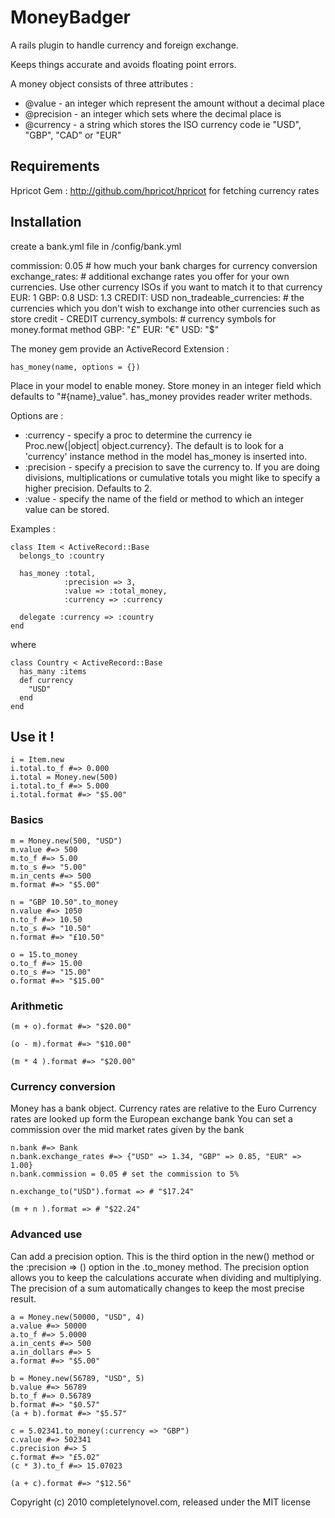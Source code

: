 # MoneyBadger

A rails plugin to handle currency and foreign exchange.

Keeps things accurate and avoids floating point errors.

A money object consists of three attributes :

* @value - an integer which represent the amount without a decimal place
* @precision - an integer which sets where the decimal place is
* @currency - a string which stores the ISO currency code ie "USD", "GBP", "CAD" or "EUR"

## Requirements

Hpricot Gem : http://github.com/hpricot/hpricot for fetching currency rates

## Installation

create a bank.yml file in /config/bank.yml

commission: 0.05 # how much your bank charges for currency conversion
exchange_rates: # additional exchange rates you offer for your own currencies. Use other currency ISOs if you want to match it to that currency
  EUR: 1
  GBP: 0.8
  USD: 1.3
  CREDIT: USD
non_tradeable_currencies: # the currencies which you don't wish to exchange into other currencies such as store credit
    - CREDIT
currency_symbols: # currency symbols for money.format method
  GBP: "£"
  EUR: "€"
  USD: "$"

The money gem provide an ActiveRecord Extension :

    has_money(name, options = {})

Place in your model to enable money. Store money in an integer field which defaults to "#{name}_value".
has_money provides reader writer methods.

Options are :

* :currency  - specify a proc to determine the currency ie Proc.new{|object| object.currency}. The default is to look for a 'currency' instance method in the model has_money is inserted into.
* :precision - specify a precision to save the currency to.  If you are doing divisions, multiplications or cumulative totals you might like to specify a higher precision. Defaults to 2.
* :value     - specify the name of the field or method to which an integer value can be stored.

Examples :

    class Item < ActiveRecord::Base
      belongs_to :country
      
      has_money :total, 
                :precision => 3, 
                :value => :total_money, 
                :currency => :currency
      
      delegate :currency => :country
    end

where

    class Country < ActiveRecord::Base
      has_many :items
      def currency
        "USD"
      end
    end

## Use it !

    i = Item.new
    i.total.to_f #=> 0.000
    i.total = Money.new(500)
    i.total.to_f #=> 5.000
    i.total.format #=> "$5.00"


### Basics

    m = Money.new(500, "USD")
    m.value #=> 500
    m.to_f #=> 5.00
    m.to_s #=> "5.00"
    m.in_cents #=> 500
    m.format #=> "$5.00"
    
    n = "GBP 10.50".to_money
    n.value #=> 1050
    n.to_f #=> 10.50
    n.to_s #=> "10.50"
    n.format #=> "£10.50"
    
    o = 15.to_money
    o.to_f #=> 15.00
    o.to_s #=> "15.00"
    o.format #=> "$15.00"

### Arithmetic

    (m + o).format #=> "$20.00"
    
    (o - m).format #=> "$10.00"
    
    (m * 4 ).format #=> "$20.00"

### Currency conversion

Money has a bank object.
Currency rates are relative to the Euro
Currency rates are looked up form the European exchange bank
You can set a commission over the mid market rates given by the bank

    n.bank #=> Bank
    n.bank.exchange_rates #=> {"USD" => 1.34, "GBP" => 0.85, "EUR" => 1.00}
    n.bank.commission = 0.05 # set the commission to 5%
    
    n.exchange_to("USD").format => # "$17.24"
    
    (m + n ).format => # "$22.24"

### Advanced use

Can add a precision option. This is the third option in the new() method or the :precision => () option in the .to_money method.
The precision option allows you to keep the calculations accurate when dividing and multiplying.
The precision of a sum automatically changes to keep the most precise result.

    a = Money.new(50000, "USD", 4)
    a.value #=> 50000
    a.to_f #=> 5.0000
    a.in_cents #=> 500
    a.in_dollars #=> 5
    a.format #=> "$5.00"
    
    b = Money.new(56789, "USD", 5)
    b.value #=> 56789
    b.to_f #=> 0.56789
    b.format #=> "$0.57"
    (a + b).format #=> "$5.57"
    
    c = 5.02341.to_money(:currency => "GBP")
    c.value #=> 502341
    c.precision #=> 5
    c.format #=> "£5.02"
    (c * 3).to_f #=> 15.07023
    
    (a + c).format #=> "$12.56"


Copyright (c) 2010 completelynovel.com, released under the MIT license
